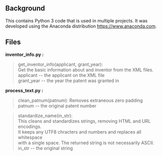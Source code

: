 ## Background
This contains Python 3 code that is used in multiple projects.
It was developed using the Anaconda distribution https://www.anaconda.com.

## Files
**inventor_info.py :**  
>get_inventor_info(applicant, grant_year):  
	Get the basic information about and inventor from the XML files.  
	applicant -- the applicant on the XML file  
	grant_year -- the year the patent was granted in

**process_text.py :**  
>clean_patnum(patnum):
	Removes extraneous zero padding  
	patnum -- the original patent number

>standardize_name(in_str):  
	This cleans and standardizes strings, removing HTML and URL encodings.  
	It keeps any UTF8 chracters and numbers and replaces all whitespace  
	with a single space.  The returned string is not necessarily ASCII.  
	in_str -- the original string  